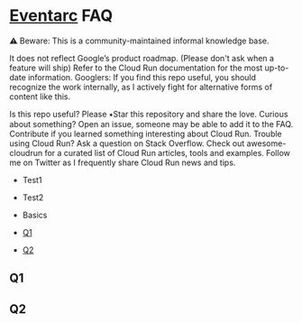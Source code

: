 # [Eventarc](https://www.google.com) FAQ

⚠️ Beware: This is a community-maintained informal knowledge base.

It does not reflect Google’s product roadmap. (Please don't ask when a feature will ship)
Refer to the Cloud Run documentation for the most up-to-date information.
Googlers: If you find this repo useful, you should recognize the work internally, as I actively fight for alternative forms of content like this.

Is this repo useful? Please ⭑Star this repository and share the love.
Curious about something? Open an issue, someone may be able to add it to the FAQ.
Contribute if you learned something interesting about Cloud Run.
Trouble using Cloud Run? Ask a question on Stack Overflow.
Check out awesome-cloudrun for a curated list of Cloud Run articles, tools and examples.
Follow me on Twitter as I frequently share Cloud Run news and tips.

* Test1
* Test2

* Basics
 * [Q1]()
 * [Q2]()

## Q1

## Q2
